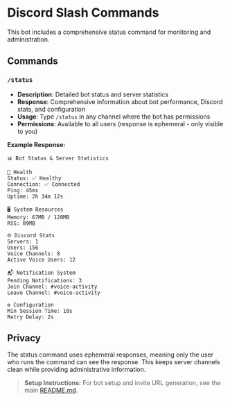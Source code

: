 # Discord Slash Commands

This bot includes a comprehensive status command for monitoring and administration.

## Commands

### `/status`

- **Description**: Detailed bot status and server statistics
- **Response**: Comprehensive information about bot performance, Discord stats, and configuration
- **Usage**: Type `/status` in any channel where the bot has permissions
- **Permissions**: Available to all users (response is ephemeral - only visible to you)

**Example Response:**

```
📊 Bot Status & Server Statistics

🏥 Health
Status: ✅ Healthy
Connection: ✅ Connected
Ping: 45ms
Uptime: 2h 34m 12s

🖥️ System Resources
Memory: 67MB / 128MB
RSS: 89MB

🌐 Discord Stats
Servers: 1
Users: 156
Voice Channels: 8
Active Voice Users: 12

📬 Notification System
Pending Notifications: 3
Join Channel: #voice-activity
Leave Channel: #voice-activity

⚙️ Configuration
Min Session Time: 10s
Retry Delay: 2s
```

## Privacy

The status command uses ephemeral responses, meaning only the user who runs the command can see the response. This keeps server channels clean while providing administrative information.

> **Setup Instructions:** For bot setup and invite URL generation, see the main [README.md](README.md).
